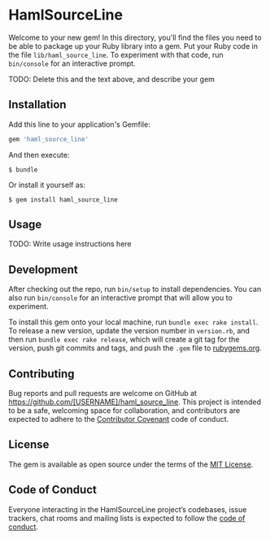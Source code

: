 # HamlSourceLine

Welcome to your new gem! In this directory, you'll find the files you need to be able to package up your Ruby library into a gem. Put your Ruby code in the file `lib/haml_source_line`. To experiment with that code, run `bin/console` for an interactive prompt.

TODO: Delete this and the text above, and describe your gem

## Installation

Add this line to your application's Gemfile:

```ruby
gem 'haml_source_line'
```

And then execute:

    $ bundle

Or install it yourself as:

    $ gem install haml_source_line

## Usage

TODO: Write usage instructions here

## Development

After checking out the repo, run `bin/setup` to install dependencies. You can also run `bin/console` for an interactive prompt that will allow you to experiment.

To install this gem onto your local machine, run `bundle exec rake install`. To release a new version, update the version number in `version.rb`, and then run `bundle exec rake release`, which will create a git tag for the version, push git commits and tags, and push the `.gem` file to [rubygems.org](https://rubygems.org).

## Contributing

Bug reports and pull requests are welcome on GitHub at https://github.com/[USERNAME]/haml_source_line. This project is intended to be a safe, welcoming space for collaboration, and contributors are expected to adhere to the [Contributor Covenant](http://contributor-covenant.org) code of conduct.

## License

The gem is available as open source under the terms of the [MIT License](https://opensource.org/licenses/MIT).

## Code of Conduct

Everyone interacting in the HamlSourceLine project’s codebases, issue trackers, chat rooms and mailing lists is expected to follow the [code of conduct](https://github.com/[USERNAME]/haml_source_line/blob/master/CODE_OF_CONDUCT.md).
